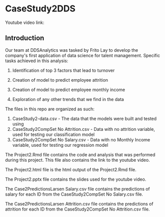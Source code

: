 # CaseStudy2DDS

Youtube video link: 

## Introduction
Our team at DDSAnalytics was tasked by Frito Lay to develop the company's first application of data science for talent management. Specific tasks achieved in this analysis:

1. Identification of top 3 factors that lead to turnover

2. Creation of model to predict employee attrition

3. Creation of model to predict employee monthly income

4. Exploration of any other trends that we find in the data

The files in this repo are organized as such:

1. CaseStudy2-data.csv - The data that the models were built and tested using
2. CaseStudy2CompSet No Attrition.csv - Data with no attrition variable, used for testing our classification model
3. CaseStudy2CompSet No Salary.csv - Data with no Monthly Income variable, used for testing our regression model

The Project2.Rmd file contains the code and analysis that was performed during this project. This file also contains the link to the youtube video. 

The Project2.html file is the html output of the Project2.Rmd file. 

The Project2.pptx file contains the slides used for the youtube video. 

The Case2PredictionsLarsen Salary.csv file contains the predictions of salary for each ID from the CaseStudy2CompSet No Salary.csv file. 

The Case2PredictionsLarsen Attrition.csv file contains the predictions of attrition for each ID from the CaseStudy2CompSet No Attrition.csv file. 

